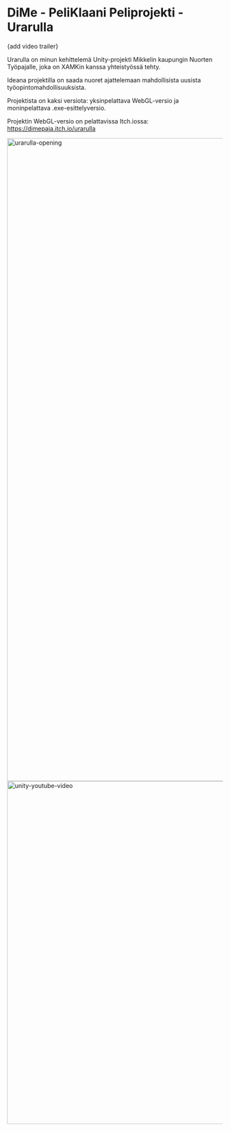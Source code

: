 # DiMe - PeliKlaani Peliprojekti - Urarulla

{add video trailer}

Urarulla on minun kehittelemä Unity-projekti Mikkelin kaupungin Nuorten Työpajalle, joka on XAMKin kanssa yhteistyössä tehty.

Ideana projektilla on saada nuoret ajattelemaan mahdollisista uusista työopintomahdollisuuksista.

Projektista on kaksi versiota: yksinpelattava WebGL-versio ja moninpelattava .exe-esittelyversio.

Projektin WebGL-versio on pelattavissa Itch.iossa: https://dimepaja.itch.io/urarulla

<img width="1500" alt="urarulla-opening" src="https://user-images.githubusercontent.com/58533694/116983675-124c4f80-acd3-11eb-9f63-0fa4f7bd8968.png">

<img width="800" alt="unity-youtube-video" src="https://user-images.githubusercontent.com/58533694/116983705-1bd5b780-acd3-11eb-83df-0437cf63a4ab.png">
